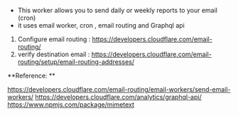 - This worker allows you to send daily or weekly reports to your email (cron)
- it uses email worker, cron , email routing and Graphql api


1. Configure email routing : https://developers.cloudflare.com/email-routing/
2. verify destination email : https://developers.cloudflare.com/email-routing/setup/email-routing-addresses/


**Reference: **

https://developers.cloudflare.com/email-routing/email-workers/send-email-workers/
https://developers.cloudflare.com/analytics/graphql-api/
https://www.npmjs.com/package/mimetext
